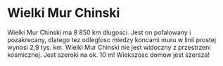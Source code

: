 # Wielki Mur Chinski

Wielki Mur Chinski ma 8 850 km dlugosci. Jest on pofalowany i pozakrecany,
dlatego tez odleglosc miedzy koncami muru w linii prostej wynosi 2,9 tys. km.
Wielki Mur Chinski nie jest widoczny z przestrzeni kosmicznej. Jest szeroki na
ok. 10 m! Wiekszosc domów jest szersza!
